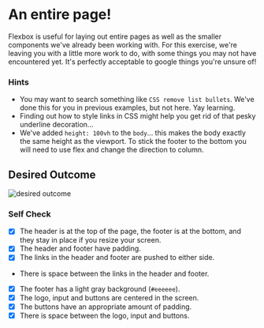 # An entire page!

Flexbox is useful for laying out entire pages as well as the smaller components we've already been working with. For this exercise, we're leaving you with a little more work to do, with some things you may not have encountered yet. It's perfectly acceptable to google things you're unsure of!

### Hints

- You may want to search something like `CSS remove list bullets`. We've done this for you in previous examples, but not here. Yay learning.
- Finding out how to style links in CSS might help you get rid of that pesky underline decoration...
- We've added `height: 100vh` to the `body`... this makes the body exactly the same height as the viewport. To stick the footer to the bottom you will need to use flex and change the direction to column.

## Desired Outcome

![desired outcome](./desired-outcome.png)

### Self Check

- [x] The header is at the top of the page, the footer is at the bottom, and they stay in place if you resize your screen.
- [x] The header and footer have padding.
- [x] The links in the header and footer are pushed to either side.
- There is space between the links in the header and footer.
- [x] The footer has a light gray background (`#eeeeee`).
- [x] The logo, input and buttons are centered in the screen.
- [x] The buttons have an appropriate amount of padding.
- [x] There is space between the logo, input and buttons.

